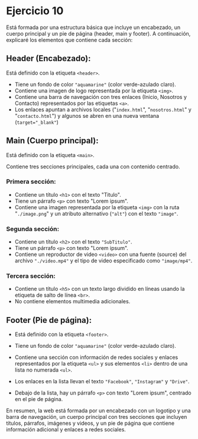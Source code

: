 # Ejercicio 10

Está formada por una estructura básica que incluye un encabezado, un cuerpo principal y un pie de página (header, main y footer). A continuación, explicaré los elementos que contiene cada sección:

## Header (Encabezado):

Está definido con la etiqueta `<header>`.

- Tiene un fondo de color `"aquamarine"` (color verde-azulado claro).
- Contiene una imagen de logo representada por la etiqueta `<img>`.
- Contiene una barra de navegación con tres enlaces (Inicio, Nosotros y Contacto) representados por las etiquetas `<a>`.
- Los enlaces apuntan a archivos locales ("`index.html`", "`nosotros.html`" y "`contacto.html`") y algunos se abren en una nueva ventana (`target="_blank"`)

## Main (Cuerpo principal):

Está definido con la etiqueta `<main>`.

Contiene tres secciones principales, cada una con contenido centrado.

### Primera sección:

- Contiene un título `<h1>` con el texto "Titulo".
- Tiene un párrafo `<p>` con texto "Lorem ipsum".
- Contiene una imagen representada por la etiqueta `<img>` con la ruta "`./image.png`" y un atributo alternativo (`"alt"`) con el texto `"image"`.

### Segunda sección:

- Contiene un título `<h2>` con el texto `"SubTitulo"`.
- Tiene un párrafo `<p>` con texto "Lorem ipsum".
- Contiene un reproductor de video `<video>` con una fuente (source) del archivo `"./video.mp4"` y el tipo de video especificado como `"image/mp4"`.

### Tercera sección:

- Contiene un título `<h5>` con un texto largo dividido en líneas usando la etiqueta de salto de línea `<br>`.
- No contiene elementos multimedia adicionales.

## Footer (Pie de página):

- Está definido con la etiqueta `<footer>`.

- Tiene un fondo de color `"aquamarine"` (color verde-azulado claro).
- Contiene una sección con información de redes sociales y enlaces representados por la etiqueta `<ul>` y sus elementos `<li>` dentro de una lista no numerada `<ul>`.
- Los enlaces en la lista llevan el texto `"Facebook"`, `"Instagram"` y `"Drive"`.
- Debajo de la lista, hay un párrafo `<p>` con texto "Lorem ipsum", centrado en el pie de página.


En resumen, la web está formada por un encabezado con un logotipo y una barra de navegación, un cuerpo principal con tres secciones que incluyen títulos, párrafos, imágenes y videos, y un pie de página que contiene información adicional y enlaces a redes sociales. 